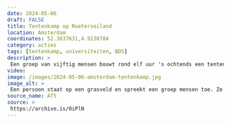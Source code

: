 ```yaml
---
date: 2024-05-06
draft: FALSE
title: Tentenkamp op Roeterseiland
location: Amsterdam
coordinates: 52.3637631,4.9130784
category: acties
tags: [tentenkamp, universiteiten, BDS]
description: > 
 Een groep van vijftig mensen bouwt rond elf uur 's ochtends een tentenkamp op een grasveldje in het midden van de Roeterseiland Campus van de Universiteit van Amsterdam. Gedurende de dag blijven mensen toestromen en nieuwe tenten opzetten.
video: 
image: /images/2024-05-06-amsterdam-tentenkamp.jpg
image_alt: > 
 Een persoon staat op een grasveld en spreekt een groep mensen toe. Ze houden een megafoon voor hun gezicht en dragen een keffiyeh en een Palestijnse vlag als cape. Op de achtergrond zitten andere mensen op het gras, sommigen voor tenten. Op een spandoek op de grond voor de spreker staat "SAMEN STOPPEN WE NEDER[LANDSE] MEDEPLICHTIGHEID IN GEN[OCIDE]".
source_name: AT5
source: > 
 https://archive.is/0iPlN
---
```

